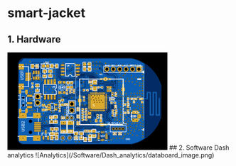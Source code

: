 # smart-jacket
## 1. Hardware
  <img src="/Hardware/view.jpeg"  width="360">
## 2. Software
   Dash analytics
   ![Analytics](/Software/Dash_analytics/databoard_image.png)  